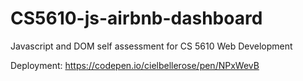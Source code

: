 # CS5610-js-airbnb-dashboard

Javascript and DOM self assessment for CS 5610 Web Development

Deployment: https://codepen.io/cielbellerose/pen/NPxWevB
